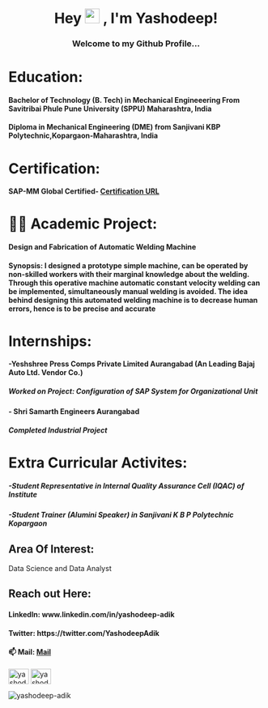 <h1 align="center">Hey <img src="https://github.com/TheDudeThatCode/TheDudeThatCode/blob/master/Assets/Hi.gif" width="29"> , I'm Yashodeep!</h1>
<h3 align="center">Welcome to my Github Profile...</h3>

<h1>Education:</h1>
<h4>  Bachelor of Technology (B. Tech) in Mechanical Engineeering From Savitribai Phule Pune University (SPPU) Maharashtra, India</h4>
<h4> Diploma in Mechanical Engineering (DME) from Sanjivani KBP Polytechnic,Kopargaon-Maharashtra, India</h4>

<h1>Certification:</h1>
<h4>SAP-MM Global Certified- <a href="https://www.credly.com/badges/f99bd2a5-e08f-446b-bc86-15c5ba638b61/public_url"> Certification URL </a></h4>
<h1>👨‍💻 Academic Project:</h1> <h4>Design and Fabrication of Automatic Welding Machine</h4>
<h4>Synopsis: I designed a prototype simple machine, can be operated by non-skilled workers with 
their marginal knowledge about the welding. Through this operative machine automatic constant 
velocity welding can be implemented, simultaneously manual welding is avoided. The idea behind 
designing this automated welding machine is to decrease human errors, hence is to be precise and 
accurate</h4>

<h1>Internships:</h1>
<h4>-Yeshshree Press Comps Private Limited Aurangabad (An Leading Bajaj Auto Ltd. Vendor Co.)</h4>
<h5>Worked on Project: Configuration of SAP System for Organizational Unit</h5>
<h4>- Shri Samarth Engineers Aurangabad</h4>
<h5>Completed Industrial Project</h5>

<h1>Extra Curricular Activites:</h1>
<h5>-Student Representative in Internal Quality Assurance Cell (IQAC) of Institute</h5>
<h5>-Student Trainer (Alumini Speaker) in Sanjivani K B P Polytechnic Kopargaon</h5>

<h2>Area Of Interest:</h2>
Data Science and  Data Analyst

<h2>Reach out Here:</h2>
<h4>LinkedIn: www.linkedin.com/in/yashodeep-adik </h4>

<h4>Twitter: https://twitter.com/YashodeepAdik </h4>

<h4>📫 Mail: <a href="mailto:yashodeepadik111@gmail.com">Mail</a></h4>

<p align="left">
<a href="https://twitter.com/yashodeepadik" target="blank"><img align="center" src="https://raw.githubusercontent.com/rahuldkjain/github-profile-readme-generator/master/src/images/icons/Social/twitter.svg" alt="yashodeepadik" height="30" width="40" /></a>
<a href="https://linkedin.com/in/yashodeep adik" target="blank"><img align="center" src="https://raw.githubusercontent.com/rahuldkjain/github-profile-readme-generator/master/src/images/icons/Social/linked-in-alt.svg" alt="yashodeep adik" height="30" width="40" /></a>
</p>

<p align="left"> <img src="https://komarev.com/ghpvc/?username=yashodeep-adik&label=Profile%20views&color=0e75b6&style=flat" alt="yashodeep-adik" /> </p>




